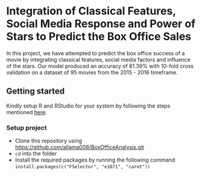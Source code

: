 # Integration of Classical Features, Social Media Response and Power of Stars to Predict the Box Office Sales  
In this project, we have attempted to predict the box office success of a movie by integrating classical features, social media factors and influence of the stars. Our model produced an accuracy of 81.39% with 10-fold cross validation on a dataset of 95 movies from the 2015 - 2016 timeframe.

## Getting started
Kindly setup R and RStudio for your system by following the steps mentioned [here](https://rstudio-education.github.io/hopr/starting.html).

### Setup project
  - Clone this repository using https://github.com/allama008/BoxOfficeAnalysis.git
  - `cd` into the folder
  - Install the required packages by running the following command `install.packages(c("FSelector", "e1071", "caret"))`
